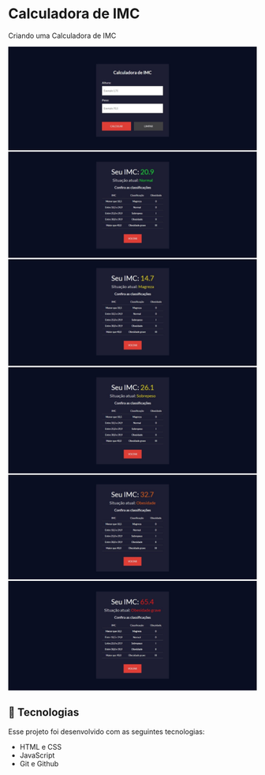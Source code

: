 # Calculadora de IMC

Criando uma Calculadora de IMC

<img src="assets/Calculadora de IMC-1.jpg">

<br>

<img src="assets/Calculadora de IMC-2.jpg">

<br>

<img src="assets/Calculadora de IMC-3.jpg">

<br>

<img src="assets/Calculadora de IMC-4.jpg">

<br>

<img src="assets/Calculadora de IMC-5.jpg">

<br>

<img src="assets/Calculadora de IMC-6.jpg">

## 🚀 Tecnologias

Esse projeto foi desenvolvido com as seguintes tecnologias:

- HTML e CSS
- JavaScript
- Git e Github
